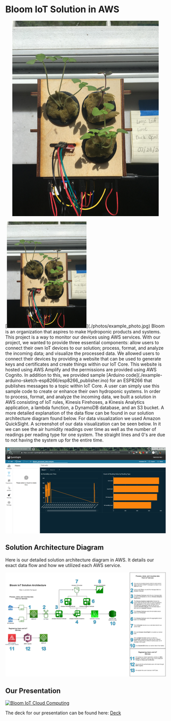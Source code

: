 # Bloom IoT Solution in AWS

<p align="center">
  <img width="460" src="./photos/example_photo.jpg">
</p>
[<img src="./photos/example_photo.jpg" width="250"/>](./photos/example_photo.jpg)
Bloom is an organization that aspires to make Hydroponic products and systems. This project is a way to monitor our devices using AWS services. With our project, we wanted to provide three essential components: allow users to connect their own IoT devices to our solution; process, format, and analyze the incoming data; and visualize the processed data. We allowed users to connect their devices by providing a website that can be used to generate keys and certificates and create things within our IoT Core. This website is hosted using AWS Amplify and the permissions are provided using AWS Cognito. In addition to this, we provided sample [Arduino code](./example-arduino-sketch-esp8266/esp8266_publisher.ino) for an ESP8266 that publishes messages to a topic within IoT Core. A user can simply use this sample code to create or enhance their own hydroponic systems. In order to process, format, and analyze the incoming data, we built a solution in AWS consisting of IoT rules, Kinesis Firehoses, a Kinesis Analytics application, a lambda function, a DynamoDB database, and an S3 bucket. A more detailed explanation of the data flow can be found in our solution architecture diagram found below. For data visualization we used Amazon QuickSight. A screenshot of our data visualization can be seen below. In it we can see the air humidity readings over time as well as the number of readings per reading type for one system. The straight lines and 0's are due to not having the system up for the entire time.

![Example Photo](./photos/cloud_data_vis.PNG)

## Solution Architecture Diagram
Here is our detailed solution architecture diagram in AWS. It details our exact data flow and how we utilized each AWS service.

![Solution Architecture](./photos/solution_architecture.png)

## Our Presentation
[![Bloom IoT Cloud Computing](https://img.youtube.com/vi/HLX3SDd_6ww/0.jpg)](https://www.youtube.com/watch?v=HLX3SDd_6ww)
 
The deck for our presentation can be found here: [Deck](./photos/final_presentation_deck.pdf)
